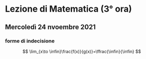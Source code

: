 # Lezione di Matematica (3° ora)
## Mercoledì 24 nvoembre 2021

### forme di indecisione

$$
\lim_{x\to \infin}\frac{f(x)}{g(x)}=\ffrac{\infin}{\infin}
$$
<!--stackedit_data:
eyJoaXN0b3J5IjpbMTc3MzQxMzM4M119
-->